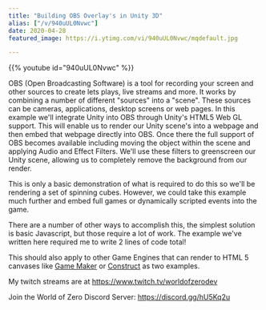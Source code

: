 ```yaml
---
title: "Building OBS Overlay's in Unity 3D"
alias: ["/v/940uUL0Nvwc"]
date: 2020-04-28
featured_image: https://i.ytimg.com/vi/940uUL0Nvwc/mqdefault.jpg

---
```


{{% youtube id="940uUL0Nvwc" %}}

OBS (Open Broadcasting Software) is a tool for recording your screen and other sources to create lets plays, live streams and more. It works by combining a number of different "sources" into a "scene". These sources can be cameras, applications, desktop screens or web pages. In this example we'll integrate Unity into OBS through Unity's HTML5 Web GL support. This will enable us to render our Unity scene's into a webpage and then embed that webpage directly into OBS. Once there the full support of OBS becomes available including moving the object within the scene and applying Audio and Effect Filters. We'll use these filters to greenscreen our Unity scene, allowing us to completely remove the background from our render.

This is only a basic demonstration of what is required to do this so we'll be rendering a set of spinning cubes. However, we could take this example much further and embed full games or dynamically scripted events into the game.

There are a number of other ways to accomplish this, the simplest solution is basic Javascript, but those require a lot of work. The example we've written here required me to write 2 lines of code total!

This should also apply to other Game Engines that can render to HTML 5 canvases like [Game Maker](https://www.yoyogames.com/gamemaker) or [Construct](https://www.construct.net/en/make-games/games-editor) as two examples.

My twitch streams are at https://www.twitch.tv/worldofzerodev

Join the World of Zero Discord Server: https://discord.gg/hU5Kq2u